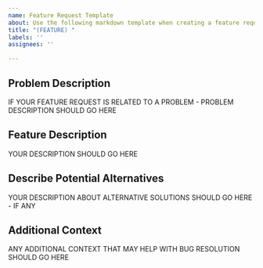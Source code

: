 ```yaml
---
name: Feature Request Template
about: Use the following markdown template when creating a feature request.
title: "(FEATURE) "
labels: ''
assignees: ''

---
```


## Problem Description

IF YOUR FEATURE REQUEST IS RELATED TO A PROBLEM - PROBLEM DESCRIPTION SHOULD GO HERE

## Feature Description

YOUR DESCRIPTION SHOULD GO HERE

## Describe Potential Alternatives

YOUR DESCRIPTION ABOUT ALTERNATIVE SOLUTIONS SHOULD GO HERE - IF ANY

## Additional Context

ANY ADDITIONAL CONTEXT THAT MAY HELP WITH BUG RESOLUTION SHOULD GO HERE
